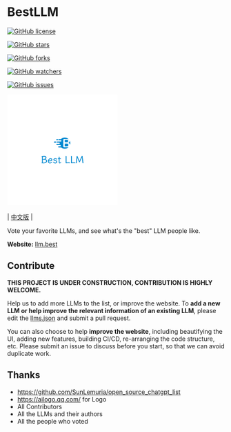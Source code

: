 # BestLLM

[![GitHub license](https://img.shields.io/github/license/funnysaltyfish/best_llm.svg)]()

[![GitHub stars](https://img.shields.io/github/stars/funnysaltyfish/best_llm.svg?style=social&label=Star&maxAge=2592000)]()

[![GitHub forks](https://img.shields.io/github/forks/funnysaltyfish/best_llm.svg?style=social&label=Fork&maxAge=2592000)]()

[![GitHub watchers](https://img.shields.io/github/watchers/funnysaltyfish/best_llm.svg?style=social&label=Watch&maxAge=2592000)]()

[![GitHub issues](https://img.shields.io/github/issues/funnysaltyfish/best_llm.svg)]()


<img src="logo.png" alt="logo" style="zoom: 25%;" />

| [中文版](README_CN.md) |

Vote your favorite LLMs, and see what's the "best" LLM people like.

**Website:** [llm.best](https://llm.best)


## Contribute
**THIS PROJECT IS UNDER CONSTRUCTION, CONTRIBUTION IS HIGHLY WELCOME.**

Help us to add more LLMs to the list, or improve the website. 
To **add a new LLM or help improve the relevant information of an existing LLM**, please edit the [llms.json](llms.json) and submit a pull request.

You can also choose to help **improve the website**, including beautifying the UI, adding new features, building CI/CD, re-arranging the code structure, etc. Please submit an issue to discuss before you start, so that we can avoid duplicate work.

## Thanks
- https://github.com/SunLemuria/open_source_chatgpt_list
- https://ailogo.qq.com/ for Logo
- All Contributors
- All the LLMs and their authors
- All the people who voted